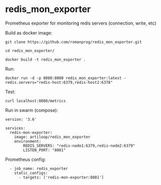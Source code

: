 # redis_mon_exporter
Prometheus exporter for monitoring redis servers (connection, write, etc)

Build as docker image:

```
git clone https://github.com/romanprog/redis_mon_exporter.git

cd redis_mon_exporter/

docker build -t redis_mon_exporter .
```

Run:

```
docker run -d -p 8080:8080 redis_mon_exporter:latest -redis.servers="redis-host:6379,redis-host2:6378"
```

Test:
```
curl localhost:8080/metrics
```

Run in swarm (compose): 
```
version: '3.6'

services:
  redis-mon-exporter:
    image: artiloop/redis_mon_exporter
    environment:
        REDIS_SERVERS: "redis-node1:6379,redis-node2:6379"
        LISTEN_PORT: "8081"

```

Prometheus config:
```
  - job_name: redis_exporter
    static_configs:
      - targets: ['redis-mon-exporter:8081']
```

